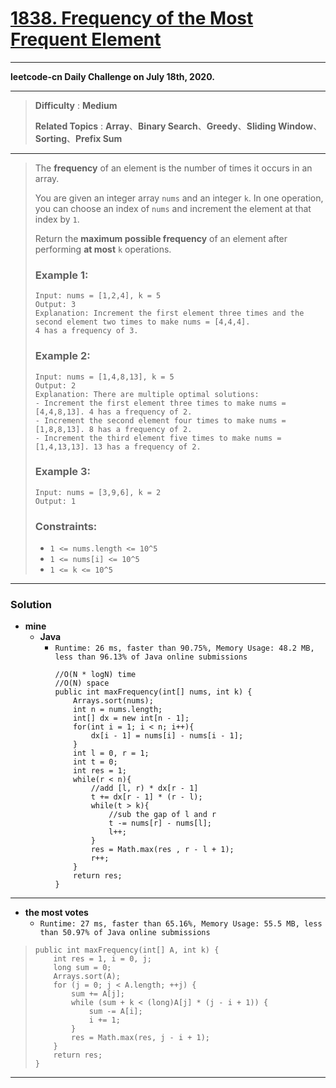 # [1838. Frequency of the Most Frequent Element](https://leetcode.com/problems/frequency-of-the-most-frequent-element/)

---

**leetcode-cn Daily Challenge on July 18th, 2020.**

---

> **Difficulty** : **Medium**
>
> **Related Topics** : **Array**、**Binary Search**、**Greedy**、**Sliding Window**、**Sorting**、**Prefix Sum**

---

> The **frequency** of an element is the number of times it occurs in an array.
>
> You are given an integer array `nums` and an integer `k`.
> In one operation, you can choose an index of `nums` and increment the element at that index by `1`.
>
> Return the **maximum possible frequency** of an element after performing **at most** `k` operations.
>
>
>
> ### Example 1:
> ```
> Input: nums = [1,2,4], k = 5
> Output: 3
> Explanation: Increment the first element three times and the second element two times to make nums = [4,4,4].
> 4 has a frequency of 3.
> ```
>
> ### Example 2:
> ```
> Input: nums = [1,4,8,13], k = 5
> Output: 2
> Explanation: There are multiple optimal solutions:
> - Increment the first element three times to make nums = [4,4,8,13]. 4 has a frequency of 2.
> - Increment the second element four times to make nums = [1,8,8,13]. 8 has a frequency of 2.
> - Increment the third element five times to make nums = [1,4,13,13]. 13 has a frequency of 2.
> ```
>
> ### Example 3:
> ```
> Input: nums = [3,9,6], k = 2
> Output: 1
> ```
>
> ### Constraints:
> * `1 <= nums.length <= 10^5`
> * `1 <= nums[i] <= 10^5`
> * `1 <= k <= 10^5`


---


### Solution
* **mine**
  * **Java**
    * `Runtime: 26 ms, faster than 90.75%, Memory Usage: 48.2 MB, less than 96.13% of Java online submissions `
      ```
      //O(N * logN) time
      //O(N) space
      public int maxFrequency(int[] nums, int k) {
          Arrays.sort(nums);
          int n = nums.length;
          int[] dx = new int[n - 1];
          for(int i = 1; i < n; i++){
              dx[i - 1] = nums[i] - nums[i - 1];
          }
          int l = 0, r = 1;
          int t = 0;
          int res = 1;
          while(r < n){
              //add [l, r) * dx[r - 1]
              t += dx[r - 1] * (r - l);
              while(t > k){
                  //sub the gap of l and r
                  t -= nums[r] - nums[l];
                  l++;
              }
              res = Math.max(res , r - l + 1);
              r++;
          }
          return res;
      }
      ```

---

* **the most votes**
  * `Runtime: 27 ms, faster than 65.16%, Memory Usage: 55.5 MB, less than 50.97% of Java online submissions`
>    ```
>    public int maxFrequency(int[] A, int k) {
>        int res = 1, i = 0, j;
>        long sum = 0;
>        Arrays.sort(A);
>        for (j = 0; j < A.length; ++j) {
>            sum += A[j];
>            while (sum + k < (long)A[j] * (j - i + 1)) {
>                sum -= A[i];
>                i += 1;
>            }
>            res = Math.max(res, j - i + 1);
>        }
>        return res;
>    }
>    ```

---
